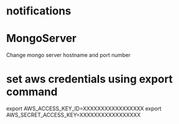 # notifications
# MongoServer 
Change mongo server hostname and port number
# set aws credentials using export command
export AWS_ACCESS_KEY_ID=XXXXXXXXXXXXXXXXX
export AWS_SECRET_ACCESS_KEY=XXXXXXXXXXXXXXXXX
